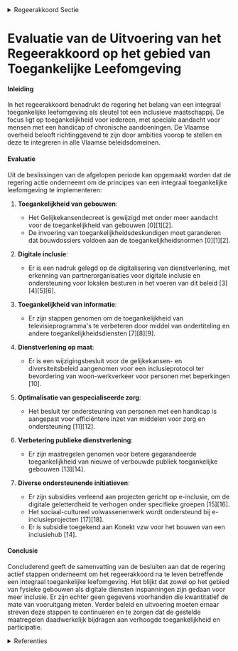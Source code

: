 

<details>
        <summary>Regeerakkoord Sectie </summary>
        <p>3.2.4 Toegankelijke leefomgeving Een integraal toegankelijke leefomgeving is de sleutel tot een maatschappij waarin iedereen gelijke kansen heeft. We kiezen voor een inclusieve maatschappij, met oog voor de fysieke en digitale administratieve toeganke-lijkheid voor alle burgers en met gespeciali-seerde dienstverlening op maat voor mensen met een handicap of chronische aandoening. Het gaat daarbij dus niet alleen om personen met een handicap, maar ook oudere mensen, mensen met een tijdelijke handicap of ouders met een kinderwagen. De Vlaamse overheid zet zelf de toon door vanuit de verschillende beleidsdomeinen gerichte, coherente ambities voorop te stellen en integrale toegankelijk-heid, niet in het minst van personen met een handicap, als absolute kwaliteitsvoorwaarde in te schrijven binnen het beleid. Zo wordt het een automatisme binnen de werking van alle Vlaamse beleidsdomeinen. We vervullen als overheid hierbij een voorbeeldrol door onze dienstverlening, zowel fysiek als digitaal, integraal toegankelijk te maken en te ontdoen van drempels die participatie in de weg staan. Ook gemeenten stimuleren we om een integraal toegankelijkheidsbeleid te voeren. Inter is hierbij de partner om dit mee te realiseren. Op basis van de lopende evalu-atie bekijken we of en hoe we de werking van Inter kunnen optimaliseren. We gaan ook na hoe er beter gegarandeerd kan worden dat nieuwe of verbouwde publiek toegankelijke gebouwen effectief toegankelijk zijn en nemen de nodige maatregelen. </p>
        </details> 

# Evaluatie van de Uitvoering van het Regeerakkoord op het gebied van Toegankelijke Leefomgeving

#### Inleiding
In het regeerakkoord benadrukt de regering het belang van een integraal toegankelijke leefomgeving als sleutel tot een inclusieve maatschappij. De focus ligt op toegankelijkheid voor iedereen, met speciale aandacht voor mensen met een handicap of chronische aandoeningen. De Vlaamse overheid belooft richtinggevend te zijn door ambities voorop te stellen en deze te integreren in alle Vlaamse beleidsdomeinen.

#### Evaluatie
Uit de beslissingen van de afgelopen periode kan opgemaakt worden dat de regering actie onderneemt om de principes van een integraal toegankelijke leefomgeving te implementeren:

1. **Toegankelijkheid van gebouwen**:
   - Het Gelijkekansendecreet is gewijzigd met onder meer aandacht voor de toegankelijkheid van gebouwen \[0\]\[1\]\[2\].
   - De invoering van toegankelijkheidsdeskundigen moet garanderen dat bouwdossiers voldoen aan de toegankelijkheidsnormen \[0\]\[1\]\[2\].

2. **Digitale inclusie**:
   - Er is een nadruk gelegd op de digitalisering van dienstverlening, met erkenning van partnerorganisaties voor digitale inclusie en ondersteuning voor lokalen besturen in het voeren van dit beleid \[3\]\[4\]\[5\]\[6\].

3. **Toegankelijkheid van informatie**:
   - Er zijn stappen genomen om de toegankelijkheid van televisieprogramma's te verbeteren door middel van ondertiteling en andere toegankelijkheidsdiensten \[7\]\[8\]\[9\].

4. **Dienstverlening op maat**:
   - Er is een wijzigingsbesluit voor de gelijkekansen- en diversiteitsbeleid aangenomen voor een inclusieprotocol ter bevordering van woon-werkverkeer voor personen met beperkingen \[10\].

5. **Optimalisatie van gespecialiseerde zorg**:
   - Het besluit ter ondersteuning van personen met een handicap is aangepast voor efficiëntere inzet van middelen voor zorg en ondersteuning \[11\]\[12\].

6. **Verbetering publieke dienstverlening**:
   - Er zijn maatregelen genomen voor betere gegarandeerde toegankelijkheid van nieuwe of verbouwde publiek toegankelijke gebouwen \[13\]\[14\].

7. **Diverse ondersteunende initiatieven**:
   - Er zijn subsidies verleend aan projecten gericht op e-inclusie, om de digitale geletterdheid te verhogen onder specifieke groepen \[15\]\[16\].
   - Het sociaal-cultureel volwassenenwerk wordt ondersteund bij e-inclusieprojecten \[17\]\[18\].
   - Er is subsidie toegekend aan Konekt vzw voor het bouwen van een inclusiehub \[14\].

#### Conclusie
Concluderend geeft de samenvatting van de besluiten aan dat de regering actief stappen onderneemt om het regeerakkoord na te leven betreffende een integraal toegankelijke leefomgeving. Het blijkt dat zowel op het gebied van fysieke gebouwen als digitale diensten inspanningen zijn gedaan voor meer inclusie. Er zijn echter geen gegevens voorhanden die kwantitatief de mate van vooruitgang meten. Verder beleid en uitvoering moeten ernaar streven deze stappen te continueren en te zorgen dat de gestelde maatregelen daadwerkelijk bijdragen aan verhoogde toegankelijkheid en participatie.

<details>
        <summary> Referenties</summary>
        **[\[0\]](http://themis.vlaanderen.be/id/nieuwsbericht/651AD51951A2D987E57E30E1)** : **(2023-10-06)** Wijziging Gelijkekansendecreet rond vier thema's: antidiscriminatiebeleid, horizontaal gelijkekansenbeleid, erkenning partnerorganisaties en toegankelijkheid gebouwen Voorontwerp van decreet tot wijzi... 

**[\[1\]](http://themis.vlaanderen.be/id/nieuwsbericht/6492B2662D77B42474D4D9C1)** : **(2023-06-23)** Wijziging gelijkekansendecreet rond vier thema's: antidiscriminatiebeleid, horizontaal gelijkekansenbeleid, erkenning partnerorganisaties en toegankelijkheid gebouwen Voorontwerp van decreet tot wijzi... 

**[\[2\]](http://themis.vlaanderen.be/id/nieuwsbericht/6578585FE2E2C9E5814C0357)** : **(2023-12-15)** Wijziging Gelijkekansendecreet rond vier thema's: antidiscriminatiebeleid, horizontaal gelijkekansenbeleid, erkenning partnerorganisaties en toegankelijkheid gebouwen Ontwerpdecreet tot wijziging van ... 

**[\[3\]](http://themis.vlaanderen.be/id/nieuwsbrief-info/61E7C648364ED9000800020D)** : **(2022-01-21)** Vastleggen maatschappelijke uitdagingen in het kader van projectsubsidies sociaal-cultureel volwassenenwerk   De Vlaamse Regering wil binnen de projectregeling van het decreet sociaal- cultureel volwa... 

**[\[4\]](http://themis.vlaanderen.be/id/resource/5e5a8150-4925-11ec-94bb-99a9d1e168fe)** : **(2021-01-22)** Maatschappelijke uitdagingen projectsubsidies sociaal-cultureel volwassenenwerk: e-inclusie   De Vlaamse Regering keurt het voorstel goed met de  prioritaire maatschappelijke uitdagingen in het kader ... 

**[\[5\]](http://themis.vlaanderen.be/id/nieuwsbrief-info/60EE9BDD364ED900080014E1)** : **(2021-07-16)** Plan Vlaamse Veerkracht: toewijzing middelen 'Iedereen Digitaal' Iedereen Digitaal Drie ontwerpbesluiten van de Vlaamse Regering  Een van de belangrijke pijlers binnen het relanceplan 'Vlaamse Veerkra... 

**[\[6\]](http://themis.vlaanderen.be/id/nieuwsbrief-info/6357AE4C1EA6B745D23CC84C)** : **(2022-10-28)** Individuele materiële bijstand voor de sociale integratie van personen met een handicap: wijzigingsbesluit Voorontwerp van besluit van de Vlaamse Regering tot wijziging van het besluit van de Vlaamse ... 

**[\[7\]](http://themis.vlaanderen.be/id/nieuwsbrief-info/63904A06C2B90D4571CF766A)** : **(2022-12-09)** Tijdspad en quota voor het toegankelijk maken van omroepprogramma's Voorontwerp van besluit van de Vlaamse Regering over de vastlegging van een tijdspad en quota voor het toegankelijk maken van omroep... 

**[\[8\]](http://themis.vlaanderen.be/id/nieuwsbrief-info/634678771EA6B745D23CB83E)** : **(2022-10-14)** Tijdspad en quota voor het toegankelijk maken van omroepprogramma's Voorontwerp van besluit van de Vlaamse Regering over de vastlegging van een tijdspad en quota voor het toegankelijk maken van omroep... 

**[\[9\]](http://themis.vlaanderen.be/id/nieuwsbericht/63CFCCEE17E4B551F4BD0FF1)** : **(2023-01-27)** Tijdspad en quota voor het toegankelijk maken van omroepprogramma's Ontwerpbesluit van de Vlaamse Regering over de vastlegging van een tijdspad en quota voor het toegankelijk maken van omroepprogramma... 

**[\[10\]](http://themis.vlaanderen.be/id/nieuwsbericht/65818F9EE2E2C9E5814C22AC)** : **(2023-12-22)** Bevordering en ondersteuning Gelijkekansen- en diversiteitsbeleid in de Vlaamse administratie: wijzigingsbesluit Voorontwerp van besluit van de Vlaamse Regering tot wijziging van het besluit van de Vl... 

**[\[11\]](http://themis.vlaanderen.be/id/resource/cec3ada0-4929-11ec-94bb-99a9d1e168fe)** : **(2020-04-24)** Ondersteuning van personen met een handicap: optimalisaties Voorontwerp van besluit van de Vlaamse Regering tot aanpassing van een aantal besluiten van de Vlaamse Regering over de ondersteuning van pe... 

**[\[12\]](http://themis.vlaanderen.be/id/resource/9ffc2a00-492a-11ec-94bb-99a9d1e168fe)** : **(2020-02-21)** Ondersteuning van personen met een handicap: optimalisaties Voorontwerp van besluit van de Vlaamse Regering tot aanpassing van een aantal besluiten van de Vlaamse Regering over de ondersteuning van pe... 

**[\[13\]](http://themis.vlaanderen.be/id/resource/8443c250-492a-11ec-94bb-99a9d1e168fe)** : **(2020-03-06)** Toegankelijk Vlaanderen: statuten, bestuurders en regeringscommissaris Ontwerpbesluit van de Vlaamse Regering houdende goedkeuring van de wijziging van de statuten van het privaatrechtelijke extern ve... 

**[\[14\]](http://themis.vlaanderen.be/id/resource/629496a0-4927-11ec-94bb-99a9d1e168fe)** : **(2020-09-25)** Konekt vzw: 3 miljoen euro investeringssubsidie 'De Inclusiehub' Ontwerpbesluit van de Vlaamse Regering tot toekenning van een investeringssubsidie voor grote culturele infrastructuur aan Konekt vzw v... 

**[\[15\]](http://themis.vlaanderen.be/id/resource/5e34c650-4924-11ec-94bb-99a9d1e168fe)** : **(2021-04-02)** Projectoproep ‘Masterplan Toegankelijke haltes’   Voor de opstart van het Masterplan Toegankelijkheid  in 2021 wordt een oproep gelanceerd om de bus-  en tramhaltes van het kernnet en het aanvullend n... 

**[\[16\]](http://themis.vlaanderen.be/id/nieuwsbrief-info/616E8212364ED900080001FA)** : **(2021-10-22)** Vlaamse advies- en beleidsparticipatieraad van personen met een handicap: erkenningsvoorwaarden, erkenningsprocedure en toezicht Voorontwerp van besluit van de Vlaamse Regering houdende de erkenningsv... 

**[\[17\]](http://themis.vlaanderen.be/id/resource/777af580-4924-11ec-94bb-99a9d1e168fe)** : **(2021-04-02)** Plan Vlaamse Veerkracht: Project 'Digibanken: verkleinen van de ongelijke digitale kloof (e-inclusie)' Digibanken: verkleinen van de ongelijke digitale kloof (e-inclusie)  Volgens de ‘Barometer Digita... 

**[\[18\]](http://themis.vlaanderen.be/id/nieuwsbericht/63EC9BCA2E929B312AB5D9D8)** : **(2023-02-17)** Wijziging aantal besluiten over de ondersteuning van personen met een handicap Ontwerpbesluit van de Vlaamse Regering tot wijziging van een aantal besluiten over de ondersteuning van personen met een ... 
        </details> 

